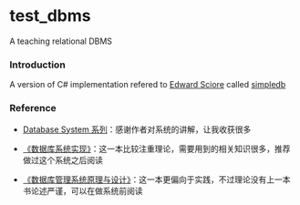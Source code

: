 # test_dbms
A teaching relational DBMS


### Introduction
A version of C# implementation refered to [Edward Sciore](http://www.cs.bc.edu/~sciore/) called [simpledb](http://www.cs.bc.edu/~sciore/simpledb/)


### Reference
* [Database System 系列](http://www.cnblogs.com/YFYkuner/category/285651.html)：感谢作者对系统的讲解，让我收获很多

* [《数据库系统实现》](https://book.douban.com/subject/4838430/)：这一本比较注重理论，需要用到的相关知识很多，推荐做过这个系统之后阅读

* [《数据库管理系统原理与设计》](https://book.douban.com/subject/1155934/)：这一本更偏向于实践，不过理论没有上一本书论述严谨，可以在做系统前阅读


